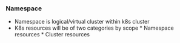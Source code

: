 ### Namespace

* Namespace is logical/virtual cluster within k8s cluster
* K8s resources will be of two categories by scope
       * Namespace resources
       * Cluster resources 